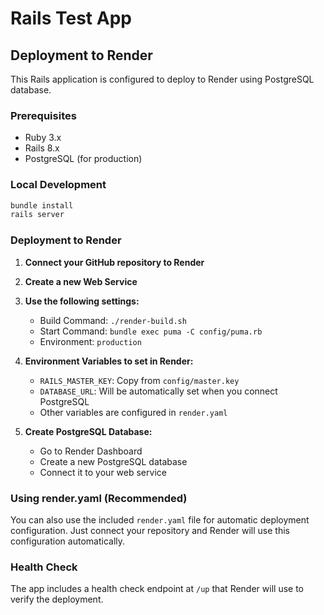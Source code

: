 # Rails Test App

## Deployment to Render

This Rails application is configured to deploy to Render using PostgreSQL database.

### Prerequisites

- Ruby 3.x
- Rails 8.x
- PostgreSQL (for production)

### Local Development

```bash
bundle install
rails server
```

### Deployment to Render

1. **Connect your GitHub repository to Render**
2. **Create a new Web Service**
3. **Use the following settings:**

   - Build Command: `./render-build.sh`
   - Start Command: `bundle exec puma -C config/puma.rb`
   - Environment: `production`

4. **Environment Variables to set in Render:**

   - `RAILS_MASTER_KEY`: Copy from `config/master.key`
   - `DATABASE_URL`: Will be automatically set when you connect PostgreSQL
   - Other variables are configured in `render.yaml`

5. **Create PostgreSQL Database:**
   - Go to Render Dashboard
   - Create a new PostgreSQL database
   - Connect it to your web service

### Using render.yaml (Recommended)

You can also use the included `render.yaml` file for automatic deployment configuration. Just connect your repository and Render will use this configuration automatically.

### Health Check

The app includes a health check endpoint at `/up` that Render will use to verify the deployment.
